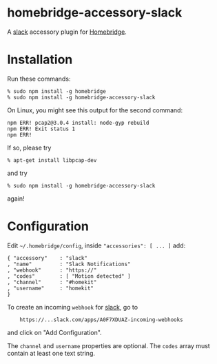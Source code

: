 # homebridge-accessory-slack
A [slack](https://slack.com) accessory plugin for [Homebridge](https://github.com/nfarina/homebridge).

# Installation
Run these commands:

    % sudo npm install -g homebridge
    % sudo npm install -g homebridge-accessory-slack

On Linux, you might see this output for the second command:

    npm ERR! pcap2@3.0.4 install: node-gyp rebuild
    npm ERR! Exit status 1
    npm ERR!

If so, please try

    % apt-get install libpcap-dev

and try

    % sudo npm install -g homebridge-accessory-slack

again!

# Configuration
Edit `~/.homebridge/config`, inside `"accessories": [ ... ]` add:

    { "accessory"    : "slack"
    , "name"         : "Slack Notifications"
    , "webhook"      : "https://"
    , "codes"        : [ "Motion detected" ]
    , "channel"      : "#homekit"
    , "username"     : "homekit"
    }

To create an incoming `webhook` for [slack](https://slack.com),
go to

        https://...slack.com/apps/A0F7XDUAZ-incoming-webhooks

and click on "Add Configuration".

The `channel` and `username` properties are optional.
The `codes` array must contain at least one text string.
